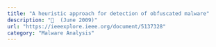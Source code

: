 ```yaml
---
title: "A heuristic approach for detection of obfuscated malware"
description: "📓  (June 2009)"
url: "https://ieeexplore.ieee.org/document/5137328"
category: "Malware Analysis"
---
```

